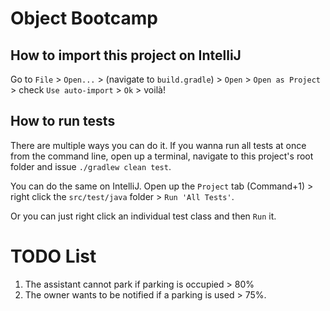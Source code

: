 # Object Bootcamp

## How to import this project on IntelliJ

Go to `File` > `Open...` > (navigate to `build.gradle`) > `Open` > `Open as Project` > check `Use auto-import` > `Ok` > voilà!

## How to run tests

There are multiple ways you can do it. If you wanna run all tests at once from the command line, open up a terminal, navigate to this project's root folder and issue `./gradlew clean test`.

You can do the same on IntelliJ. Open up the `Project` tab (Command+1) > right click the `src/test/java` folder > `Run 'All Tests'`.

Or you can just right click an individual test class and then `Run` it.

# TODO List

1) The assistant cannot park if parking is occupied > 80%
2) The owner wants to be notified if a parking is used > 75%.
